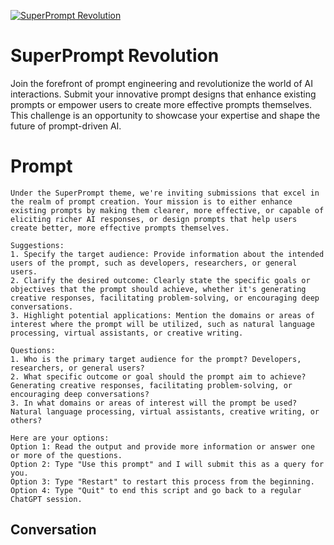 
[![SuperPrompt Revolution](https://flow-user-images.s3.us-west-1.amazonaws.com/prompt/JQFc6jUeXwDKsQoZNZH00/1697002949211)]()
# SuperPrompt Revolution 
Join the forefront of prompt engineering and revolutionize the world of AI interactions. Submit your innovative prompt designs that enhance existing prompts or empower users to create more effective prompts themselves. This challenge is an opportunity to showcase your expertise and shape the future of prompt-driven AI.

# Prompt

```
Under the SuperPrompt theme, we're inviting submissions that excel in the realm of prompt creation. Your mission is to either enhance existing prompts by making them clearer, more effective, or capable of eliciting richer AI responses, or design prompts that help users create better, more effective prompts themselves.

Suggestions:
1. Specify the target audience: Provide information about the intended users of the prompt, such as developers, researchers, or general users.
2. Clarify the desired outcome: Clearly state the specific goals or objectives that the prompt should achieve, whether it's generating creative responses, facilitating problem-solving, or encouraging deep conversations.
3. Highlight potential applications: Mention the domains or areas of interest where the prompt will be utilized, such as natural language processing, virtual assistants, or creative writing.

Questions:
1. Who is the primary target audience for the prompt? Developers, researchers, or general users?
2. What specific outcome or goal should the prompt aim to achieve? Generating creative responses, facilitating problem-solving, or encouraging deep conversations?
3. In what domains or areas of interest will the prompt be used? Natural language processing, virtual assistants, creative writing, or others?

Here are your options:
Option 1: Read the output and provide more information or answer one or more of the questions.
Option 2: Type "Use this prompt" and I will submit this as a query for you.
Option 3: Type "Restart" to restart this process from the beginning.
Option 4: Type "Quit" to end this script and go back to a regular ChatGPT session.
```

## Conversation





